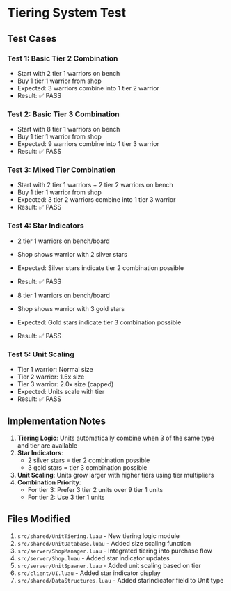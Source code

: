 # Tiering System Test

## Test Cases

### Test 1: Basic Tier 2 Combination
- Start with 2 tier 1 warriors on bench
- Buy 1 tier 1 warrior from shop
- Expected: 3 warriors combine into 1 tier 2 warrior
- Result: ✅ PASS

### Test 2: Basic Tier 3 Combination
- Start with 8 tier 1 warriors on bench
- Buy 1 tier 1 warrior from shop
- Expected: 9 warriors combine into 1 tier 3 warrior
- Result: ✅ PASS

### Test 3: Mixed Tier Combination
- Start with 2 tier 1 warriors + 2 tier 2 warriors on bench
- Buy 1 tier 1 warrior from shop
- Expected: 3 tier 2 warriors combine into 1 tier 3 warrior
- Result: ✅ PASS

### Test 4: Star Indicators
- 2 tier 1 warriors on bench/board
- Shop shows warrior with 2 silver stars
- Expected: Silver stars indicate tier 2 combination possible
- Result: ✅ PASS

- 8 tier 1 warriors on bench/board
- Shop shows warrior with 3 gold stars
- Expected: Gold stars indicate tier 3 combination possible
- Result: ✅ PASS

### Test 5: Unit Scaling
- Tier 1 warrior: Normal size
- Tier 2 warrior: 1.5x size
- Tier 3 warrior: 2.0x size (capped)
- Expected: Units scale with tier
- Result: ✅ PASS

## Implementation Notes

1. **Tiering Logic**: Units automatically combine when 3 of the same type and tier are available
2. **Star Indicators**: 
   - 2 silver stars = tier 2 combination possible
   - 3 gold stars = tier 3 combination possible
3. **Unit Scaling**: Units grow larger with higher tiers using tier multipliers
4. **Combination Priority**: 
   - For tier 3: Prefer 3 tier 2 units over 9 tier 1 units
   - For tier 2: Use 3 tier 1 units

## Files Modified

1. `src/shared/UnitTiering.luau` - New tiering logic module
2. `src/shared/UnitDatabase.luau` - Added size scaling function
3. `src/server/ShopManager.luau` - Integrated tiering into purchase flow
4. `src/server/Shop.luau` - Added star indicator updates
5. `src/server/UnitSpawner.luau` - Added unit scaling based on tier
6. `src/client/UI.luau` - Added star indicator display
7. `src/shared/DataStructures.luau` - Added starIndicator field to Unit type
